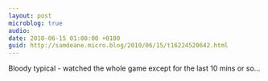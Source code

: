 ```yaml
---
layout: post
microblog: true
audio: 
date: 2010-06-15 01:00:00 +0100
guid: http://samdeane.micro.blog/2010/06/15/t16224520642.html
---
```

Bloody typical - watched the whole game except for the last 10 mins or so...
